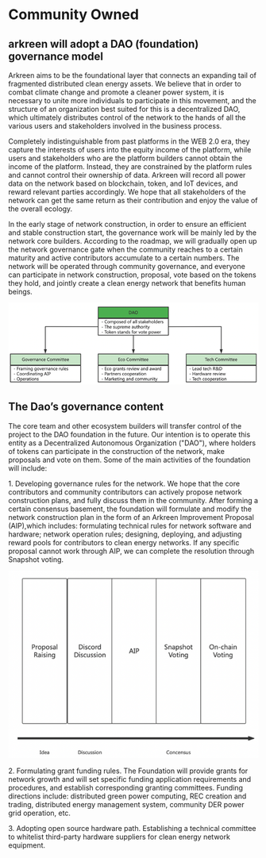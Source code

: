 # Community Owned

## arkreen will adopt a DAO (foundation) governance model&#x20;

&#x20;

Arkreen aims to be the foundational layer that connects an expanding tail of fragmented distributed clean energy assets. We believe that in order to combat climate change and promote a cleaner power system, it is necessary to unite more individuals to participate in this movement, and the structure of an organization best suited for this is a  decentralized DAO, which ultimately distributes control of the network to the hands of all the various users and stakeholders involved in the business process.

&#x20;

Completely indistinguishable from past platforms in the WEB 2.0 era, they capture the interests of users into the equity income of the platform, while users and stakeholders who are the platform builders cannot obtain the income of the platform. Instead, they are constrained by the platform rules and cannot control their ownership of data. Arkreen will record all power data on the network based on blockchain, token, and IoT devices, and reward relevant parties accordingly. We hope that all stakeholders of the network can get the same return as their contribution and enjoy the value of the overall ecology.

&#x20;

In the early stage of network construction, in order to ensure an efficient and stable construction start, the governance work will be mainly led by the network core builders. According to the roadmap, we will gradually open up the network governance gate when the community reaches to a certain maturity and active contributors accumulate to a certain numbers. The network will be operated through community governance, and everyone can participate in network construction, proposal, vote based on the tokens they hold, and jointly create a clean energy network that benefits human beings.

&#x20;

![](<../../.gitbook/assets/image (4).png>)

&#x20;

## **The Dao’s governance content**

&#x20;

The core team and other ecosystem builders will transfer control of the project to the  DAO foundation in the future. Our intention is to operate this entity as a Decentralized Autonomous Organization ("DAO"), where holders of tokens can participate in the construction of the network, make proposals and vote on them. Some of the main activities of the foundation will include:

&#x20;

1\. Developing governance rules for the network. We hope that the core contributors  and community contributors can actively propose network construction plans, and fully discuss them in the community. After forming a certain consensus basement, the foundation will formulate and modify the network construction plan in the form of an Arkreen Improvement Proposal (AIP),which includes: formulating technical rules for network software and hardware; network operation rules; designing, deploying, and adjusting reward pools for contributors to clean energy networks. If any specific proposal cannot work through AIP, we can complete the resolution through Snapshot voting.

![](<../../.gitbook/assets/image (6).png>)

2\. Formulating grant funding rules. The Foundation will provide grants for network growth and will set specific funding application requirements and procedures, and establish corresponding granting committees. Funding directions include: distributed green power computing, REC creation and trading, distributed energy management system, community DER power grid operation, etc.

3\. Adopting open source hardware path. Establishing a technical committee to whitelist third-party hardware suppliers for clean energy network equipment.

&#x20;
